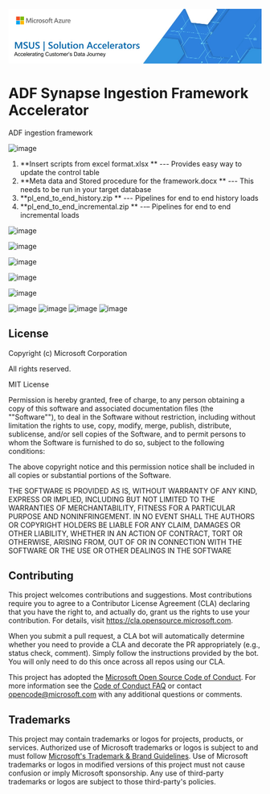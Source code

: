 ![MSUS Solution Accelerator](./images/MSUS%20Solution%20Accelerator%20Banner%20Two_981.png)

# ADF Synapse Ingestion Framework Accelerator

ADF ingestion framework

![image](https://user-images.githubusercontent.com/62758564/138203452-9588d01a-0ae3-4ee3-b754-ab84a9c6d9b5.png)

1.	**Insert scripts from excel format.xlsx ** --- Provides easy way to update the control table
2.	**Meta data and Stored procedure for the framework.docx ** --- This needs to be run in your target database
3.	**pl_end_to_end_history.zip ** --- Pipelines for end to end history loads
4.	**pl_end_to_end_incremental.zip ** --– Pipelines for end to end incremental loads

![image](https://user-images.githubusercontent.com/62758564/159766879-59454abe-22ca-4d76-8159-ded5c130f51a.png)

![image](https://user-images.githubusercontent.com/62758564/159767026-45978f71-261e-4f5b-bc35-a8a28b77b248.png)

![image](https://user-images.githubusercontent.com/62758564/159767286-59227e7a-f9c9-46ac-85db-6dcafb43a8eb.png)

![image](https://user-images.githubusercontent.com/62758564/159767522-37f0ac6f-3871-4d3c-b430-59900486366a.png)

![image](https://user-images.githubusercontent.com/62758564/138146813-c0f15420-1900-4f64-9ef5-90263b605136.png)

![image](https://user-images.githubusercontent.com/62758564/138146756-b9913220-2dd9-4943-8d7d-2934bc3809c5.png)
![image](https://user-images.githubusercontent.com/62758564/138146772-f2c6e278-4981-4742-b3bd-984cd14ed8a6.png)
![image](https://user-images.githubusercontent.com/62758564/138146784-ca13897f-74ea-463c-aeb9-2271ea2b5017.png)
![image](https://user-images.githubusercontent.com/62758564/138146802-b32721fe-8124-4aa8-9965-254c3d3e5daa.png)

## License

Copyright (c) Microsoft Corporation

All rights reserved.

MIT License

Permission is hereby granted, free of charge, to any person obtaining a copy of this software and associated documentation files (the ""Software""), to deal in the Software without restriction, including without limitation the rights to use, copy, modify, merge, publish, distribute, sublicense, and/or sell copies of the Software, and to permit persons to whom the Software is furnished to do so, subject to the following conditions:

The above copyright notice and this permission notice shall be included in all copies or substantial portions of the Software.

THE SOFTWARE IS PROVIDED AS IS, WITHOUT WARRANTY OF ANY KIND, EXPRESS OR IMPLIED, INCLUDING BUT NOT LIMITED TO THE WARRANTIES OF MERCHANTABILITY, FITNESS FOR A PARTICULAR PURPOSE AND NONINFRINGEMENT. IN NO EVENT SHALL THE AUTHORS OR COPYRIGHT HOLDERS BE LIABLE FOR ANY CLAIM, DAMAGES OR OTHER LIABILITY, WHETHER IN AN ACTION OF CONTRACT, TORT OR OTHERWISE, ARISING FROM, OUT OF OR IN CONNECTION WITH THE SOFTWARE OR THE USE OR OTHER DEALINGS IN THE SOFTWARE

## Contributing

This project welcomes contributions and suggestions.  Most contributions require you to agree to a
Contributor License Agreement (CLA) declaring that you have the right to, and actually do, grant us
the rights to use your contribution. For details, visit https://cla.opensource.microsoft.com.

When you submit a pull request, a CLA bot will automatically determine whether you need to provide
a CLA and decorate the PR appropriately (e.g., status check, comment). Simply follow the instructions
provided by the bot. You will only need to do this once across all repos using our CLA.

This project has adopted the [Microsoft Open Source Code of Conduct](https://opensource.microsoft.com/codeofconduct/).
For more information see the [Code of Conduct FAQ](https://opensource.microsoft.com/codeofconduct/faq/) or
contact [opencode@microsoft.com](mailto:opencode@microsoft.com) with any additional questions or comments.

## Trademarks

This project may contain trademarks or logos for projects, products, or services. Authorized use of Microsoft 
trademarks or logos is subject to and must follow 
[Microsoft's Trademark & Brand Guidelines](https://www.microsoft.com/en-us/legal/intellectualproperty/trademarks/usage/general).
Use of Microsoft trademarks or logos in modified versions of this project must not cause confusion or imply Microsoft sponsorship.
Any use of third-party trademarks or logos are subject to those third-party's policies.
